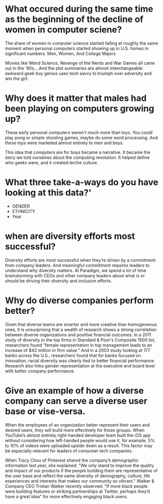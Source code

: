 # What occured during the same time as the beginning of the decline of women in computer sciene?
 The share of women in computer science started falling at roughly the same moment when personal computers started showing up in U.S. homes in significant numbers.
 Men, Women, And College Majors

Movies like Weird Science, Revenge of the Nerds and War Games all came out in the '80s....And the plot summaries are almost interchangeable: awkward geek boy genius uses tech savvy to triumph over adversity and win the girl.
# Why does it matter that males had been playing on computers growing up?
These early personal computers weren't much more than toys. You could play pong or simple shooting games, maybe do some word processing. And these toys were marketed almost entirely to men and boys.

This idea that computers are for boys became a narrative. It became the story we told ourselves about the computing revolution. It helped define who geeks were, and it created techie culture.
# What three take-a-ways do you have looking at this data?'
+ GENDER
+ ETHNICITY
+ Year
# when are diversity efforts most successful?
Diversity efforts are most successful when they’re driven by a commitment from company leaders. And meaningful commitment requires leaders to understand why diversity matters. At Paradigm, we spend a lot of time brainstorming with CEOs and other company leaders about what is or should be driving their diversity and inclusion efforts.
# Why do diverse companies perform better?
Given that diverse teams are smarter and more creative than homogeneous ones, it is unsurprising that a wealth of research shows a strong correlation between diverse organizations and positive financial outcomes. In a 2011 study of diversity in the top firms in Standard & Poor's Composite 1500 list, researchers found “female representation in top management leads to an increase of $42 million in firm value.”
And in a 2003 study looking at 177 banks across the U.S., researchers found that for banks focused on innovation, racial diversity was clearly tied to better financial performance. Research also links gender representation at the executive and board level with better company performance.  
# Give an example of how a diverse company can serve a diverse user base or vise-versa.
When the employees of an organization better represent their users and desired users, they will build more effectively for those groups. When YouTube’s almost entirely right-handed developer team built the iOS app without considering how left-handed people would use it, for example, 5% to 10% of videos were uploaded upside down as a result. This factor may be especially relevant for leaders of consumer tech companies.

When Tracy Chou of Pinterest shared the company’s demographic information last year, she explained: "We only stand to improve the quality and impact of our products if the people building them are representative of the user base and reflect the same diversity of demography, culture, life experiences and interests that makes our community so vibrant."
Walker & Company CEO Tristan Walker recently observed: "If more black people were building features or striking partnerships at Twitter, perhaps they’d have a great idea" for more effectively engaging black users.  